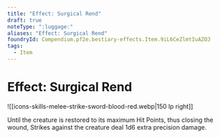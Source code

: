 ```yaml
---
title: "Effect: Surgical Rend"
draft: true
noteType: ":luggage:"
aliases: "Effect: Surgical Rend"
foundryId: Compendium.pf2e.bestiary-effects.Item.9iL6CeZlmtIuAZOJ
tags:
  - Item
---
```


# Effect: Surgical Rend
![[icons-skills-melee-strike-sword-blood-red.webp|150 lp right]]

Until the creature is restored to its maximum Hit Points, thus closing the wound, Strikes against the creature deal 1d6 extra precision damage.
